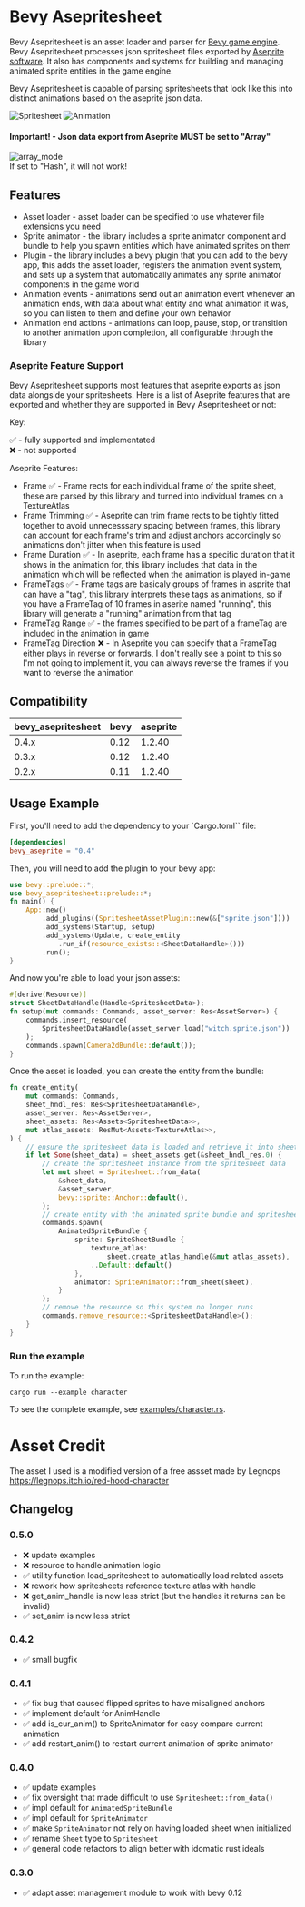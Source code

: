 # Bevy Asepritesheet

Bevy Asepritesheet is an asset loader and parser for 
[Bevy game engine](https://bevyengine.org/). Bevy Asepritesheet processes json 
spritesheet files exported by [Aseprite software](https://www.aseprite.org/).
It also has components and systems for building and managing animated sprite 
entities in the game engine.

Bevy Asepritesheet is capable of parsing spritesheets that look like this into 
distinct animations based on the aseprite json data.

![Spritesheet](/assets/witch.png) ![Animation](/media/example.gif)

#### Important! - Json data export from Aseprite MUST be set to "Array"

![array_mode](/media/export_json_array.png)  
If set to "Hash", it will not work!

## Features

* Asset loader - asset loader can be specified to use whatever file extensions
you need  
* Sprite animator - the library includes a sprite animator component and 
bundle to help you spawn entities which have animated sprites on them  
* Plugin - the library includes a bevy plugin that you can add to the bevy 
app, this adds the asset loader, registers the animation event system, and sets 
up a system that automatically animates any sprite animator components in the 
game world  
* Animation events - animations send out an animation event whenever an 
animation ends, with data about what entity and what animation it was, so you
can listen to them and define your own behavior  
* Animation end actions - animations can loop, pause, stop, or transition to 
another animation upon completion, all configurable through the library

### Aseprite Feature Support

Bevy Asepritesheet supports most features that aseprite exports as json data 
alongside your spritesheets. Here is a list of Aseprite features that are 
exported and whether they are supported in Bevy Asepritesheet or not:

Key:  

✅ - fully supported and implementated  
❌ - not supported  

Aseprite Features:  
* Frame ✅ - Frame rects for each individual frame of the sprite sheet, these 
	are parsed by this library and turned into individual frames on a 
	TextureAtlas  
* Frame Trimming ✅ - Aseprite can trim frame rects to be tightly fitted 
	together to avoid unnecesssary spacing between frames, this library can 
	account for each frame's trim and adjust anchors accordingly so animations 
	don't jitter when this feature is used  
* Frame Duration ✅ - In aseprite, each frame has a specific duration that it
	shows in the animation for, this library includes that data in the animation 
	which will be reflected when the animation is played in-game  
* FrameTags ✅ - Frame tags are basicaly groups of frames in asprite that can 
	have a "tag", this library interprets these tags as animations, so if you 
	have a FrameTag of 10 frames in aserite named "running", this library will
	generate a "running" animation from that tag  
* FrameTag Range ✅ - the frames specified to be part of a frameTag are 
	included in the animation in game
* FrameTag Direction ❌ - In Aseprite you can specify that a FrameTag either 
	plays in reverse or forwards, I don't really see a point to this so I'm not
	going to implement it, you can always reverse the frames if you want to 
	reverse the animation  

## Compatibility

| bevy_asepritesheet | bevy | aseprite |
| ---- | ---- | ---- |
| 0.4.x | 0.12 | 1.2.40 |
| 0.3.x | 0.12 | 1.2.40 |
| 0.2.x | 0.11 | 1.2.40 |

## Usage Example

First, you'll need to add the dependency to your `Cargo.toml`` file:  
```toml
[dependencies]
bevy_aseprite = "0.4"
```

Then, you will need to add the plugin to your bevy app:  
```rs
use bevy::prelude::*;
use bevy_asepritesheet::prelude::*;
fn main() {
	App::new()
        .add_plugins((SpritesheetAssetPlugin::new(&["sprite.json"])))
		.add_systems(Startup, setup)
		.add_systems(Update, create_entity
			.run_if(resource_exists::<SheetDataHandle>()))
    	.run();
}
```

And now you're able to load your json assets:  
```rs
#[derive(Resource)]
struct SheetDataHandle(Handle<SpritesheetData>);
fn setup(mut commands: Commands, asset_server: Res<AssetServer>) {
	commands.insert_resource(
		SpritesheetDataHandle(asset_server.load("witch.sprite.json"))
	);
	commands.spawn(Camera2dBundle::default());
}
```

Once the asset is loaded, you can create the entity from the bundle:
```rs
fn create_entity(
	mut commands: Commands, 
	sheet_hndl_res: Res<SpritesheetDataHandle>,
	asset_server: Res<AssetServer>,
	sheet_assets: Res<Assets<SpritesheetData>>,
	mut atlas_assets: ResMut<Assets<TextureAtlas>>,
) {
	// ensure the spritesheet data is loaded and retrieve it into sheet_data
	if let Some(sheet_data) = sheet_assets.get(&sheet_hndl_res.0) {
		// create the spritesheet instance from the spritesheet data
		let mut sheet = Spritesheet::from_data(
			&sheet_data, 
			&asset_server, 
			bevy::sprite::Anchor::default(),
		);
		// create entity with the animated sprite bundle and spritesheet data
		commands.spawn(
            AnimatedSpriteBundle {
                sprite: SpriteSheetBundle {
                    texture_atlas: 
						sheet.create_atlas_handle(&mut atlas_assets),
                    ..Default::default()
                },
                animator: SpriteAnimator::from_sheet(sheet),
            }
        );
		// remove the resource so this system no longer runs
		commands.remove_resource::<SpritesheetDataHandle>();
	}
}
```

### Run the example

To run the example:
```
cargo run --example character
```

To see the complete example, see [examples/character.rs](examples/character.rs).

# Asset Credit

The asset I used is a modified version of a free assset made by Legnops  
https://legnops.itch.io/red-hood-character

## Changelog

### 0.5.0

* ❌ update examples
* ❌ resource to handle animation logic
* ✅ utility function load_spritesheet to automatically load related assets
* ❌ rework how spritesheets reference texture atlas with handle
* ❌ get_anim_handle is now less strict (but the handles it returns can be invalid)
* ✅ set_anim is now less strict

### 0.4.2

* ✅ small bugfix

### 0.4.1

* ✅ fix bug that caused flipped sprites to have misaligned anchors  
* ✅ implement default for AnimHandle
* ✅ add is_cur_anim() to SpriteAnimator for easy compare current animation
* ✅ add restart_anim() to restart current animation of sprite animator

### 0.4.0

* ✅ update examples  
* ✅ fix oversight that made difficult to use `Spritesheet::from_data()`  
* ✅ impl default for `AnimatedSpriteBundle`  
* ✅ impl default for `SpriteAnimator`  
* ✅ make `SpriteAnimator` not rely on having loaded sheet when initialized  
* ✅ rename `Sheet` type to `Spritesheet`  
* ✅ general code refactors to align better with idomatic rust ideals  

### 0.3.0

* ✅ adapt asset management module to work with bevy 0.12